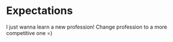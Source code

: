 # Expectations
I just wanna learn a new profession! 
Change profession to a more competitive one =)
 